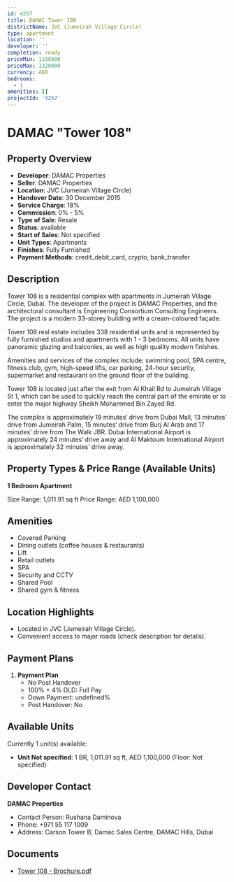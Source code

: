 ```yaml
---
id: 4257
title: DAMAC Tower 108
districtName: JVC (Jumeirah Village Circle)
type: apartment
location: ''
developer: ''
completion: ready
priceMin: 1100000
priceMax: 1320000
currency: AED
bedrooms:
  - 1
amenities: []
projectId: '4257'
---
```


# DAMAC "Tower 108"

## Property Overview
- **Developer**: DAMAC Properties
- **Seller**: DAMAC Properties
- **Location**: JVC (Jumeirah Village Circle)
- **Handover Date**: 30 December 2015
- **Service Charge**: 18%
- **Commission**: 0% - 5%
- **Type of Sale**: Resale
- **Status**: available
- **Start of Sales**: Not specified
- **Unit Types**: Apartments
- **Finishes**: Fully Furnished
- **Payment Methods**: credit_debit_card, crypto, bank_transfer

## Description
Tower 108 is a residential complex with apartments in Jumeirah Village Circle, Dubai. The developer of the project is DAMAC Properties, and the architectural consultant is Engineering Consortium Consulting Engineers. The project is a modern 33-storey building with a cream-coloured façade.

Tower 108 real estate includes 338 residential units and is represented by fully furnished studios and apartments with 1 - 3 bedrooms. All units have panoramic glazing and balconies, as well as high quality modern finishes.

Amenities and services of the complex include: swimming pool, SPA centre, fitness club, gym, high-speed lifts, car parking, 24-hour security, supermarket and restaurant on the ground floor of the building.

Tower 108 is located just after the exit from Al Khail Rd to Jumeirah Village St 1, which can be used to quickly reach the central part of the emirate or to enter the major highway Sheikh Mohammed Bin Zayed Rd. 

The complex is approximately 19 minutes‘ drive from Dubai Mall, 13 minutes’ drive from Jumeirah Palm, 15 minutes‘ drive from Burj Al Arab and 17 minutes’ drive from The Walk JBR. Dubai International Airport is approximately 24 minutes‘ drive away and Al Maktoum International Airport is approximately 32 minutes’ drive away.

## Property Types & Price Range (Available Units)
**1 Bedroom Apartment**

Size Range: 1,011.91 sq ft
Price Range: AED 1,100,000

## Amenities
- Covered Parking
- Dining outlets  (coffee houses & restaurants)
- Lift
- Retail outlets
- SPA
- Security and CCTV
- Shared Pool
- Shared gym & fitness

## Location Highlights
- Located in JVC (Jumeirah Village Circle).
- Convenient access to major roads (check description for details).

## Payment Plans
1. **Payment Plan**
   - No Post Handover
   - 100% + 4% DLD: Full Pay
   - Down Payment: undefined%
   - Post Handover: No

## Available Units
Currently 1 unit(s) available:
- **Unit Not specified**: 1 BR, 1,011.91 sq ft, AED 1,100,000 (Floor: Not specified)

## Developer Contact
**DAMAC Properties**
- Contact Person: Rushana Daminova
- Phone: +971 55 117 1009
- Address: Carson Tower B, Damac Sales Centre, DAMAC Hills, Dubai

## Documents
- [Tower 108 - Brochure.pdf](https://cdn.geniemap.net/2025/01/30/6UD5ot8M2uw3SHxSBB3CVDZubJPlI4xQgXoh274t.pdf)
